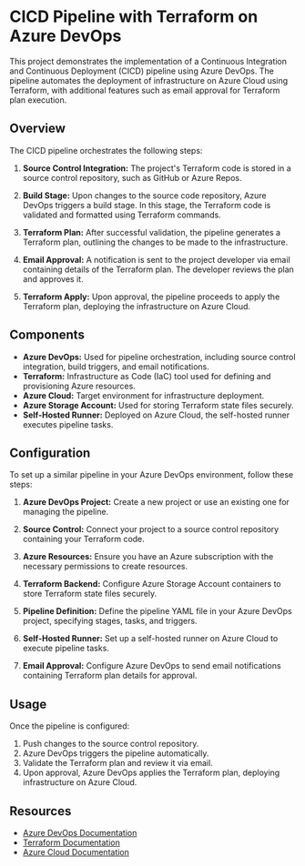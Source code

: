 # CICD Pipeline with Terraform on Azure DevOps

This project demonstrates the implementation of a Continuous Integration and Continuous Deployment (CICD) pipeline using Azure DevOps. The pipeline automates the deployment of infrastructure on Azure Cloud using Terraform, with additional features such as email approval for Terraform plan execution.

## Overview

The CICD pipeline orchestrates the following steps:

1. **Source Control Integration:** The project's Terraform code is stored in a source control repository, such as GitHub or Azure Repos.

2. **Build Stage:** Upon changes to the source code repository, Azure DevOps triggers a build stage. In this stage, the Terraform code is validated and formatted using Terraform commands.

3. **Terraform Plan:** After successful validation, the pipeline generates a Terraform plan, outlining the changes to be made to the infrastructure.

4. **Email Approval:** A notification is sent to the project developer via email containing details of the Terraform plan. The developer reviews the plan and approves it.

5. **Terraform Apply:** Upon approval, the pipeline proceeds to apply the Terraform plan, deploying the infrastructure on Azure Cloud.

## Components

- **Azure DevOps:** Used for pipeline orchestration, including source control integration, build triggers, and email notifications.
- **Terraform:** Infrastructure as Code (IaC) tool used for defining and provisioning Azure resources.
- **Azure Cloud:** Target environment for infrastructure deployment.
- **Azure Storage Account:** Used for storing Terraform state files securely.
- **Self-Hosted Runner:** Deployed on Azure Cloud, the self-hosted runner executes pipeline tasks.

## Configuration

To set up a similar pipeline in your Azure DevOps environment, follow these steps:

1. **Azure DevOps Project:** Create a new project or use an existing one for managing the pipeline.

2. **Source Control:** Connect your project to a source control repository containing your Terraform code.

3. **Azure Resources:** Ensure you have an Azure subscription with the necessary permissions to create resources.

4. **Terraform Backend:** Configure Azure Storage Account containers to store Terraform state files securely.

5. **Pipeline Definition:** Define the pipeline YAML file in your Azure DevOps project, specifying stages, tasks, and triggers.

6. **Self-Hosted Runner:** Set up a self-hosted runner on Azure Cloud to execute pipeline tasks.

7. **Email Approval:** Configure Azure DevOps to send email notifications containing Terraform plan details for approval.

## Usage

Once the pipeline is configured:

1. Push changes to the source control repository.
2. Azure DevOps triggers the pipeline automatically.
3. Validate the Terraform plan and review it via email.
4. Upon approval, Azure DevOps applies the Terraform plan, deploying infrastructure on Azure Cloud.

## Resources

- [Azure DevOps Documentation](https://docs.microsoft.com/en-us/azure/devops/?view=azure-devops)
- [Terraform Documentation](https://learn.hashicorp.com/terraform)
- [Azure Cloud Documentation](https://docs.microsoft.com/en-us/azure/?product=featured)
